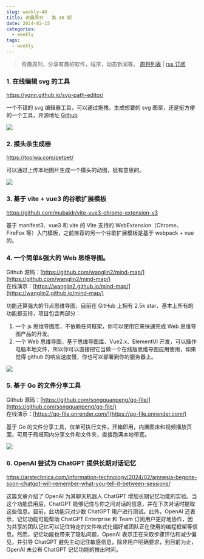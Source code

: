 ```yaml
---
slug: weekly-40
title: 奇趣周刊 - 第 40 期
date: 2024-02-15
categories:
  - weekly
tags:
  - weekly
---
```


> 奇趣周刊，分享有趣的软件，程序，动态新闻等。 [周刊列表](/categories/weekly/) | [rss 订阅](/categories/weekly/index.xml)

### 1. 在线编辑 svg 的工具

https://yqnn.github.io/svg-path-editor/

一个不错的 svg 编辑器工具，可以通过拖拽，生成想要的 svg 图案，还是挺方便的一个工具，开源地址 [Github](https://github.com/Yqnn/svg-path-editor)

![](https://imgurl.zishu.me/2024/02/1707008002313.webp)

### 2. 摸头杀生成器

https://toolwa.com/petpet/

可以通过上传本地图片生成一个摸头的动图，挺有意思的。

![](https://imgurl.zishu.me/2024/02/1707009716946.webp)

### 3. 基于 vite + vue3 的谷歌扩展模板

https://github.com/mubaidr/vite-vue3-chrome-extension-v3

基于 manifest3、vue3 和 vite 的 Vite 支持的 WebExtension（Chrome、FireFox 等）入门模板，之前推荐的另一个谷歌扩展模板是基于 webpack + vue 的。

### 4. 一个简单&强大的 Web 思维导图。

Github 源码：[https://github.com/wanglin2/mind-map/](https://github.com/wanglin2/mind-map/)  
在线演示：[https://wanglin2.github.io/mind-map/](https://wanglin2.github.io/mind-map/)  

功能还算强大的节点思维导图，目前在 GitHub 上拥有 2.5k star，基本上所有的功能都支持，项目包含两部分：

1. 一个 js 思维导图库，不依赖任何框架，你可以使用它来快速完成 Web 思维导图产品的开发。
2. 一个 Web 思维导图，基于思维导图库、Vue2.x、ElementUI 开发，可以操作电脑本地文件，所以你可以直接把它当做一个在线版思维导图应用使用，如果觉得 github 的响应速度慢，你也可以部署到你的服务器上。

![](https://imgurl.zishu.me/2024/02/1707025141617.webp)

### 5. 基于 Go 的文件分享工具

Github 源码：[https://github.com/songquanpeng/go-file/](https://github.com/songquanpeng/go-file/)  
在线演示：[https://go-file.onrender.com/](https://go-file.onrender.com/)  

基于 Go 的文件分享工具，仅单可执行文件，开箱即用，内置图床和视频播放页面，可用于局域网内分享文件和文件夹，直接跑满本地带宽。

![](https://imgurl.zishu.me/2024/02/1707964744709.webp)

### 6. OpenAI 尝试为 ChatGPT 提供长期对话记忆

https://arstechnica.com/information-technology/2024/02/amnesia-begone-soon-chatgpt-will-remember-what-you-tell-it-between-sessions/

这篇文章介绍了 OpenAI 为其聊天机器人 ChatGPT 增加长期记忆功能的实验。当这个功能启用后，ChatGPT 能够记住与你之间对话的信息，并在下次对话时提取这些信息。目前，此功能只对少数 ChatGPT 用户进行测试。此外，OpenAI 还表示，记忆功能可能帮助 ChatGPT Enterprise 和 Team 订阅用户更好地协作，因为共享的团队记忆可以记住特定的文件格式化偏好或团队正在使用的编程框架等信息。然而，记忆功能也带来了隐私问题，OpenAI 表示正在采取步骤评估和减少偏见，并引导 ChatGPT 避免主动记住敏感信息，除非用户明确要求，到目前为止，OpenAI 未公布 ChatGPT 记忆功能的推出时间。
